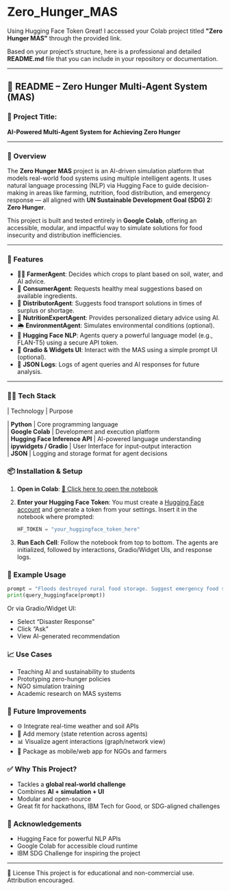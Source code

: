 # Zero_Hunger_MAS
Using Hugging Face Token 
Great! I accessed your Colab project titled **"Zero Hunger MAS"** through the provided link.

Based on your project’s structure, here is a professional and detailed **README.md** file that you can include in your repository or documentation.

---

## 📘 README – Zero Hunger Multi-Agent System (MAS)

### 🧠 Project Title:

**AI-Powered Multi-Agent System for Achieving Zero Hunger**

---

### 📌 Overview

The **Zero Hunger MAS** project is an AI-driven simulation platform that models real-world food systems using multiple intelligent agents. It uses natural language processing (NLP) via Hugging Face to guide decision-making in areas like farming, nutrition, food distribution, and emergency response — all aligned with **UN Sustainable Development Goal (SDG) 2: Zero Hunger**.

This project is built and tested entirely in **Google Colab**, offering an accessible, modular, and impactful way to simulate solutions for food insecurity and distribution inefficiencies.

---

### 🚀 Features

* 🧑‍🌾 **FarmerAgent**: Decides which crops to plant based on soil, water, and AI advice.
* 🛒 **ConsumerAgent**: Requests healthy meal suggestions based on available ingredients.
* 🚚 **DistributorAgent**: Suggests food transport solutions in times of surplus or shortage.
* 🍎 **NutritionExpertAgent**: Provides personalized dietary advice using AI.
* 🌦️ **EnvironmentAgent**: Simulates environmental conditions (optional).
* 🤖 **Hugging Face NLP**: Agents query a powerful language model (e.g., FLAN-T5) using a secure API token.
* 🧩 **Gradio & Widgets UI**: Interact with the MAS using a simple prompt UI (optional).
* 📄 **JSON Logs**: Logs of agent queries and AI responses for future analysis.

---

### 🧑‍💻 Tech Stack

| Technology                     | Purpose                                        

| **Python**                     | Core programming language                      
| **Google Colab**               | Development and execution platform             
| **Hugging Face Inference API** | AI-powered language understanding              
| **ipywidgets / Gradio**        | User Interface for input-output interaction    
| **JSON**                       | Logging and storage format for agent decisions 



### 📦 Installation & Setup

1. **Open in Colab**:
   [🔗 Click here to open the notebook](https://colab.research.google.com/drive/1aqBmKmxOi0FKwKNWWNklHh-UFUa8CV7S)

2. **Enter your Hugging Face Token**:
   You must create a [Hugging Face account](https://huggingface.co/join) and generate a token from your settings. Insert it in the notebook where prompted:

   ```python
   HF_TOKEN = "your_huggingface_token_here"
   ```

3. **Run Each Cell**:
   Follow the notebook from top to bottom. The agents are initialized, followed by interactions, Gradio/Widget UIs, and response logs.



### 🧪 Example Usage

```python
prompt = "Floods destroyed rural food storage. Suggest emergency food strategies."
print(query_huggingface(prompt))
```

Or via Gradio/Widget UI:

* Select “Disaster Response”
* Click “Ask”
* View AI-generated recommendation



### 📈 Use Cases

* Teaching AI and sustainability to students
* Prototyping zero-hunger policies
* NGO simulation training
* Academic research on MAS systems



### 📌 Future Improvements

* 🌐 Integrate real-time weather and soil APIs
* 🧠 Add memory (state retention across agents)
* 📊 Visualize agent interactions (graph/network view)
* 📱 Package as mobile/web app for NGOs and farmers



### ✅ Why This Project?

* Tackles a **global real-world challenge**
* Combines **AI + simulation + UI**
* Modular and open-source
* Great fit for hackathons, IBM Tech for Good, or SDG-aligned challenges



### 🤝 Acknowledgements

* Hugging Face for powerful NLP APIs
* Google Colab for accessible cloud runtime
* IBM SDG Challenge for inspiring the project

---


📜 License
This project is for educational and non-commercial use. Attribution encouraged.
